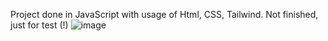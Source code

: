 Project done in JavaScript with usage of Html, CSS, Tailwind.
Not finished, just for test (!)
![image](https://github.com/jomeon/CountryInfoApiWebsite/assets/80547230/a22e6ca3-3904-4057-9458-c9fddab22303)
